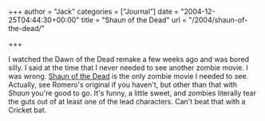 +++
author = "Jack"
categories = ["Journal"]
date = "2004-12-25T04:44:30+00:00"
title = "Shaun of the Dead"
url = "/2004/shaun-of-the-dead/"

+++

I watched the Dawn of the Dead remake a few weeks ago and was bored silly. I said at the time that I never needed to see another zombie movie. I was wrong. [Shaun of the Dead][1] is the only zombie movie I needed to see. Actually, see Romero's original if you haven't, but other than that with _Shaun_ you're good to go. It's funny, a little sweet, and zombies literally tear the guts out of at least one of the lead characters. Can't beat that with a Cricket bat.

 [1]: http://www.rottentomatoes.com/m/shaun_of_the_dead/
